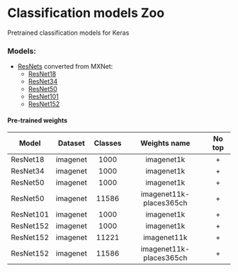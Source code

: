 # Classification models Zoo
Pretrained classification models for Keras

### Models: 
- [ResNets](https://arxiv.org/abs/1512.03385) converted from MXNet:
  - [ResNet18]()
  - [ResNet34]()
  - [ResNet50]()
  - [ResNet101]()
  - [ResNet152]()

#### Pre-trained weights
| Model     | Dataset  | Classes |      Weights name        | No top | 
|-----------|:----------:|:-------:|:----------------------------:|:------:| 
| ResNet18  | imagenet | 1000  |    imagenet1k              | +  | 
| ResNet34  | imagenet | 1000  |    imagenet1k              | +  | 
| ResNet50  | imagenet | 1000  |    imagenet1k              | +  | 
| ResNet50  | imagenet | 11586 |    imagenet11k-places365ch | +  | 
| ResNet101 | imagenet | 1000  |    imagenet1k              | +  | 
| ResNet152 | imagenet | 1000  |    imagenet1k              | +  | 
| ResNet152 | imagenet | 11221 |    imagenet11k             | +  | 
| ResNet152 | imagenet | 11586 |    imagenet11k-places365ch | +  | 
